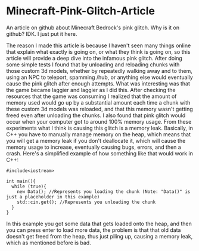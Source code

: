 # Minecraft-Pink-Glitch-Article
An article on github about Minecraft Bedrock's pink glitch. Why is it on github? IDK. I just put it here.

  The reason I made this article is because I haven't seen many things online that explain what exactly is going on, or what they think is going on, so this article will provide a deep dive into the infamous pink glitch. After doing some simple tests I found that by unloading and reloading chunks with those custom 3d models, whether by repeatedly walking away and to them, using an NPC to teleport, spamming /hub, or anything else would eventually cause the pink glitch after enough attempts. What was interesting was that the game became laggier and laggier as I did this. After checking the resources that the game was consuming I realized that the amount of memory used would go up by a substantial amount each time a chunk with these custom 3d models was reloaded, and that this memory wasn't getting freed even after unloading the chunks. I also found that pink glitch would occur when your computer got to around 100% memory usage. From these experiments what I think is causing this glitch is a memory leak.
  Basically, in C++ you have to manually manage memory on the heap, which means that you will get a memory leak if you don't deallocate it, which will cause the memory usage to increase, eventually causing bugs, errors, and then a crash. Here's a simplified example of how something like that would work in C++:
```
#include<iostream>

int main(){
  while (true){
    new Data(); //Represents you loading the chunk (Note: "Data()" is just a placeholder in this example)
    std::cin.get(); //Represents you unloading the chunk
  }
}
```
In this example you got some data that gets loaded onto the heap, and then you can press enter to load more data, the problem is that that old data doesn't get freed from the heap, thus just piling up, causing a memory leak, which as mentioned before is bad.
